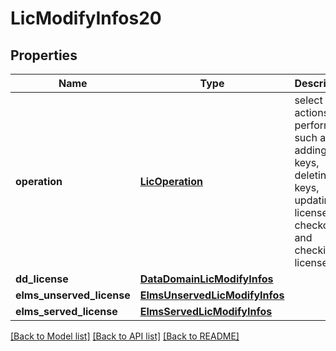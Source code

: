# LicModifyInfos20

## Properties
Name | Type | Description | Notes
------------ | ------------- | ------------- | -------------
**operation** | [**LicOperation**](LicOperation.md) | select actions to perform such as adding keys, deleting keys, updating licenses, checkout and checkin licenses | 
**dd_license** | [**DataDomainLicModifyInfos**](DataDomainLicModifyInfos.md) |  | [optional] 
**elms_unserved_license** | [**ElmsUnservedLicModifyInfos**](ElmsUnservedLicModifyInfos.md) |  | [optional] 
**elms_served_license** | [**ElmsServedLicModifyInfos**](ElmsServedLicModifyInfos.md) |  | [optional] 

[[Back to Model list]](../README.md#documentation-for-models) [[Back to API list]](../README.md#documentation-for-api-endpoints) [[Back to README]](../README.md)


